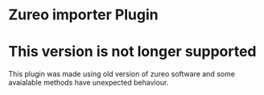 # Zureo importer Plugin

# This version is not longer supported

This plugin was made using old version of zureo software and some avaialable
methods have unexpected behaviour.
